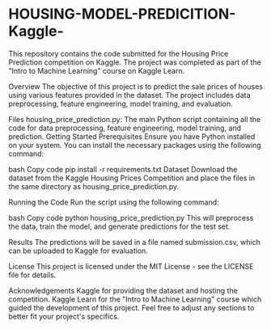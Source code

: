 # HOUSING-MODEL-PREDICITION-Kaggle-
This repository contains the code submitted for the Housing Price Prediction competition on Kaggle. The project was completed as part of the "Intro to Machine Learning" course on Kaggle Learn.

Overview
The objective of this project is to predict the sale prices of houses using various features provided in the dataset. The project includes data preprocessing, feature engineering, model training, and evaluation.

Files
housing_price_prediction.py: The main Python script containing all the code for data preprocessing, feature engineering, model training, and prediction.
Getting Started
Prerequisites
Ensure you have Python installed on your system. You can install the necessary packages using the following command:

bash
Copy code
pip install -r requirements.txt
Dataset
Download the dataset from the Kaggle Housing Prices Competition and place the files in the same directory as housing_price_prediction.py.

Running the Code
Run the script using the following command:

bash
Copy code
python housing_price_prediction.py
This will preprocess the data, train the model, and generate predictions for the test set.

Results
The predictions will be saved in a file named submission.csv, which can be uploaded to Kaggle for evaluation.

License
This project is licensed under the MIT License - see the LICENSE file for details.

Acknowledgements
Kaggle for providing the dataset and hosting the competition.
Kaggle Learn for the "Intro to Machine Learning" course which guided the development of this project.
Feel free to adjust any sections to better fit your project's specifics.
